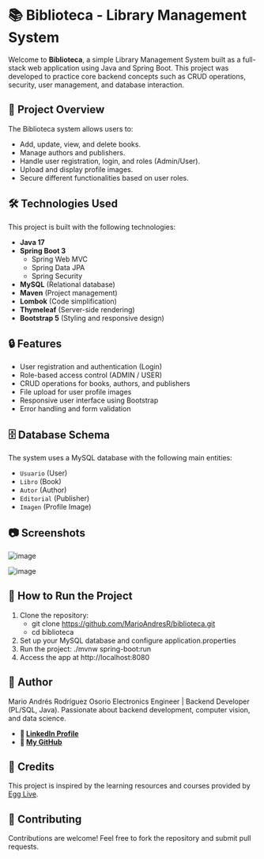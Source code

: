# 📚 Biblioteca - Library Management System

Welcome to **Biblioteca**, a simple Library Management System built as a full-stack web application using Java and Spring Boot. 
This project was developed to practice core backend concepts such as CRUD operations, security, user management, and database interaction.

## 🚀 Project Overview

The Biblioteca system allows users to:
- Add, update, view, and delete books.
- Manage authors and publishers.
- Handle user registration, login, and roles (Admin/User).
- Upload and display profile images.
- Secure different functionalities based on user roles.

## 🛠️ Technologies Used

This project is built with the following technologies:
- **Java 17**
- **Spring Boot 3**
  - Spring Web MVC
  - Spring Data JPA
  - Spring Security
- **MySQL** (Relational database)
- **Maven** (Project management)
- **Lombok** (Code simplification)
- **Thymeleaf** (Server-side rendering)
- **Bootstrap 5** (Styling and responsive design)

## 🔒 Features
- User registration and authentication (Login)
- Role-based access control (ADMIN / USER)
- CRUD operations for books, authors, and publishers
- File upload for user profile images
- Responsive user interface using Bootstrap
- Error handling and form validation

## 🗄️ Database Schema
The system uses a MySQL database with the following main entities:
- `Usuario` (User)
- `Libro` (Book)
- `Autor` (Author)
- `Editorial` (Publisher)
- `Imagen` (Profile Image)

## 📷 Screenshots
![image](https://github.com/user-attachments/assets/8d72f74d-b3e4-4839-ba9d-1a0f10af1126)

![image](https://github.com/user-attachments/assets/de25aed7-723c-4534-9310-1efb058ee711)

## 🚀 How to Run the Project
1. Clone the repository:
   - git clone https://github.com/MarioAndresR/biblioteca.git
   - cd biblioteca
2. Set up your MySQL database and configure application.properties
3. Run the project:
  ./mvnw spring-boot:run
4. Access the app at http://localhost:8080

## 🧠 Author
Mario Andrés Rodríguez Osorio
Electronics Engineer | Backend Developer (PL/SQL, Java).
Passionate about backend development, computer vision, and data science.
- **💼 [LinkedIn Profile](https://www.linkedin.com/in/mario-andres-rodriguez-osorio-b3b4a1126/)**
- **📂 [My GitHub](https://github.com/MarioAndresR)**

## 🙌 Credits
This project is inspired by the learning resources and courses provided by [Egg Live](https://www.linkedin.com/company/egglive/posts/?feedView=all).

## 🤝 Contributing
Contributions are welcome! Feel free to fork the repository and submit pull requests.
